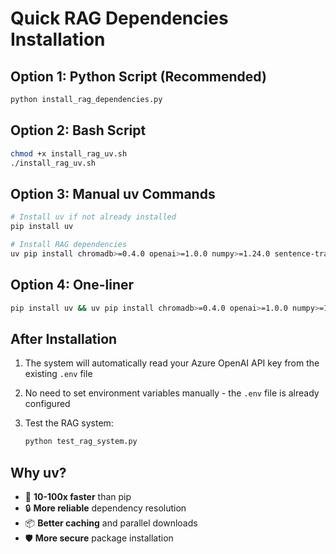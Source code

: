 # Quick RAG Dependencies Installation

## Option 1: Python Script (Recommended)
```bash
python install_rag_dependencies.py
```

## Option 2: Bash Script
```bash
chmod +x install_rag_uv.sh
./install_rag_uv.sh
```

## Option 3: Manual uv Commands
```bash
# Install uv if not already installed
pip install uv

# Install RAG dependencies
uv pip install chromadb>=0.4.0 openai>=1.0.0 numpy>=1.24.0 sentence-transformers>=2.2.0 python-dotenv>=1.0.0
```

## Option 4: One-liner
```bash
pip install uv && uv pip install chromadb>=0.4.0 openai>=1.0.0 numpy>=1.24.0 sentence-transformers>=2.2.0 python-dotenv>=1.0.0
```

## After Installation
1. The system will automatically read your Azure OpenAI API key from the existing `.env` file
2. No need to set environment variables manually - the `.env` file is already configured

2. Test the RAG system:
   ```bash
   python test_rag_system.py
   ```

## Why uv?
- 🚀 **10-100x faster** than pip
- 🔒 **More reliable** dependency resolution
- 📦 **Better caching** and parallel downloads
- 🛡️ **More secure** package installation
